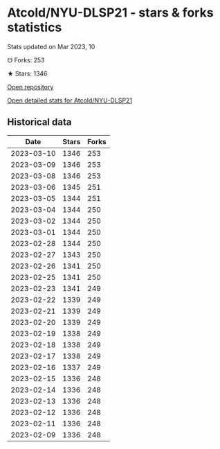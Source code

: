 # Atcold/NYU-DLSP21 - stars & forks statistics

Stats updated on Mar 2023, 10

☋ Forks: 253

★ Stars: 1346

[Open repository](https://github.com/Atcold/NYU-DLSP21)

[Open detailed stats for Atcold/NYU-DLSP21](https://reviewgithub.com/rep/Atcold/NYU-DLSP21)

## Historical data
| Date | Stars | Forks |
|------|-------|-------|
| 2023-03-10 | 1346 | 253 | 
| 2023-03-09 | 1346 | 253 | 
| 2023-03-08 | 1346 | 253 | 
| 2023-03-06 | 1345 | 251 | 
| 2023-03-05 | 1344 | 251 | 
| 2023-03-04 | 1344 | 250 | 
| 2023-03-02 | 1344 | 250 | 
| 2023-03-01 | 1344 | 250 | 
| 2023-02-28 | 1344 | 250 | 
| 2023-02-27 | 1343 | 250 | 
| 2023-02-26 | 1341 | 250 | 
| 2023-02-25 | 1341 | 250 | 
| 2023-02-23 | 1341 | 249 | 
| 2023-02-22 | 1339 | 249 | 
| 2023-02-21 | 1339 | 249 | 
| 2023-02-20 | 1339 | 249 | 
| 2023-02-19 | 1338 | 249 | 
| 2023-02-18 | 1338 | 249 | 
| 2023-02-17 | 1338 | 249 | 
| 2023-02-16 | 1337 | 249 | 
| 2023-02-15 | 1336 | 248 | 
| 2023-02-14 | 1336 | 248 | 
| 2023-02-13 | 1336 | 248 | 
| 2023-02-12 | 1336 | 248 | 
| 2023-02-11 | 1336 | 248 | 
| 2023-02-09 | 1336 | 248 | 


